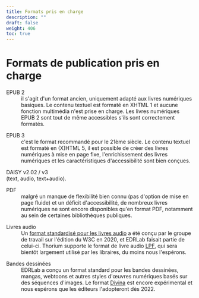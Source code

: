 ```yaml
---
title: Formats pris en charge 
description: ""
draft: false
weight: 406
toc: true
---
```



  <h1>Formats de publication pris en charge</h1>

  <dl>
    <dt>EPUB 2</dt>
<dd> il s'agit d'un format ancien, uniquement adapté aux
    livres numériques basiques. Le contenu textuel est formaté en XHTML 1 et
    aucune fonction multimédia n'est prise en charge. Les livres numériques
    EPUB 2 sont tout de même accessibles s'ils sont correctement formatés.
  </dd></dl>
  <dl>
    <dt>EPUB 3</dt>
<dd> c'est le format recommandé pour le 21ème siècle. Le
    contenu textuel est formaté en (X)HTML 5, il est possible de créer des
    livres numériques à mise en page fixe, l'enrichissement des livres
    numériques et les caractéristiques d'accessibilité sont bien conçues.
  </dd></dl>
  <dl>
    <dt>DAISY v2.02 / v3</dt> (text, audio, text+audio).
  </dd></dl>
  <dl>
    <dt>PDF</dt>
<dd> malgré un manque de flexibilité bien connu (pas d'option de
    mise en page fluide) et un déficit d'accessibilité, de nombreux livres
    numériques ne sont encore disponibles qu'en format PDF, notamment
    au sein de certaines bibliothèques publiques.
  </dd></dl>
  <dl>
    <dt>Livres audio</dt>
<dd> Un
    <a href="https://www.w3.org/TR/audiobooks/">format standardisé pour les livres audio</a>
    a été conçu par le groupe de travail sur l'édition du W3C en 2020, et
    EDRLab faisait partie de celui-ci. Thorium supporte le format de livre
    audio <a href="https://www.w3.org/TR/lpf/">LPF</a>, qui sera bientôt
    largement utilisé par les libraires, du moins nous l'espérons.
  </dd></dl>
  <dl>
    <dt>Bandes dessinées</dt>
<dd> EDRLab a conçu un format standard pour les
    bandes dessinées, mangas, webtoons et autres styles d'œuvres numériques
    basés sur des séquences d'images.
    Le format <a href="https://www.edrlab.org/open-standards/">Divina</a> est encore expérimental
    et nous espérons que les éditeurs l'adopteront dès 2022.
  </dd></dl>
